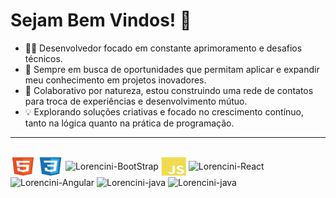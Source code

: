 # Sejam Bem Vindos! 👋

- 👨‍💻 Desenvolvedor focado em constante aprimoramento e desafios técnicos.
- 🚀 Sempre em busca de oportunidades que permitam aplicar e expandir meu conhecimento em projetos inovadores.
- 🤝 Colaborativo por natureza, estou construindo uma rede de contatos para troca de experiências e desenvolvimento mútuo.
- 💡 Explorando soluções criativas e focado no crescimento contínuo, tanto na lógica quanto na prática de programação.
***
<div style="display: inline_block"><br>  
  <img align="center" alt="Lorencini-HTML" height="30" width="40" src="https://raw.githubusercontent.com/devicons/devicon/master/icons/html5/html5-original.svg">
  <img align="center" alt="Lorencini-CSS" height="30" width="40" src="https://raw.githubusercontent.com/devicons/devicon/master/icons/css3/css3-original.svg">
  <img align="center" alt="Lorencini-BootStrap" height="30" width="40" src="https://cdn.jsdelivr.net/gh/devicons/devicon/icons/bootstrap/bootstrap-original.svg">
  <img align="center" alt="Lorencini-Js" height="30" width="40" src="https://raw.githubusercontent.com/devicons/devicon/master/icons/javascript/javascript-plain.svg">
  <img align="center" alt="Lorencini-React" height="30" width="40" src="https://cdn.jsdelivr.net/gh/devicons/devicon/icons/react/react-original.svg">
  <img align="center" alt="Lorencini-Angular" height="30" width="40" src="https://cdn.jsdelivr.net/gh/devicons/devicon/icons/angularjs/angularjs-original.svg">
  <img align="center" alt="Lorencini-java" height="30" width="40" src="https://cdn.jsdelivr.net/gh/devicons/devicon@latest/icons/java/java-original-wordmark.svg">          
  <img align="center" alt="Lorencini-java" height="30" width="40" src="https://cdn.jsdelivr.net/gh/devicons/devicon@latest/icons/postgresql/postgresql-original-wordmark.svg">          
</div>





